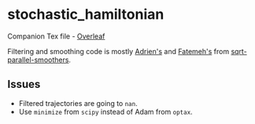 # stochastic_hamiltonian

Companion Tex file - [Overleaf](https://www.overleaf.com/4649448398bqmwstgrxfjy)

Filtering and smoothing code is mostly [Adrien's](https://github.com/AdrienCorenflos) and [Fatemeh's](https://github.com/Fatemeh-Yaghoobi) from [sqrt-parallel-smoothers](https://github.com/EEA-sensors/sqrt-parallel-smoothers).

## Issues
- Filtered trajectories are going to `nan`.
- Use `minimize` from `scipy` instead of Adam from `optax`.
